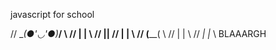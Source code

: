javascript for school

//      \__(●'◡'●)___/     \\
//         |      |      \\
//         |______|
//         |      |      \\
//         (______(      \\
//         |      |      \\
//        _|      |_      \\
            BLAAARGH
